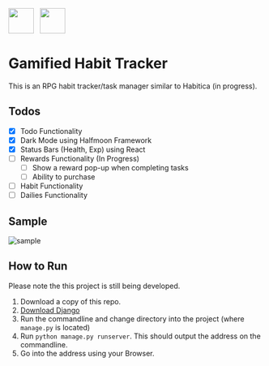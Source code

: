 ---
---
<img src="https://static.djangoproject.com/img/logos/django-logo-negative.svg" height="50px">&nbsp;&nbsp; <img src="https://www.seekpng.com/png/detail/80-803597_io-is-compatible-with-all-javascript-frameworks-and.png" height="50px">

# Gamified Habit Tracker
This is an RPG habit tracker/task manager similar to Habitica (in progress). 

## Todos
- [x] Todo Functionality
- [x] Dark Mode using Halfmoon Framework
- [x] Status Bars (Health, Exp) using React
- [ ] Rewards Functionality (In Progress)
  - [ ] Show a reward pop-up when completing tasks
  - [ ] Ability to purchase
- [ ] Habit Functionality
- [ ] Dailies Functionality

## Sample
![sample](https://user-images.githubusercontent.com/76241888/131252943-376a6014-007b-431b-9ef9-3597ce2db875.gif)

## How to Run
Please note the this project is still being developed.
1. Download a copy of this repo.
2. [Download Django](https://www.djangoproject.com/download/)
3. Run the commandline and change directory into the project (where `manage.py` is located)
4. Run `python manage.py runserver`. This should output the address on the commandline.
5. Go into the address using your Browser.
